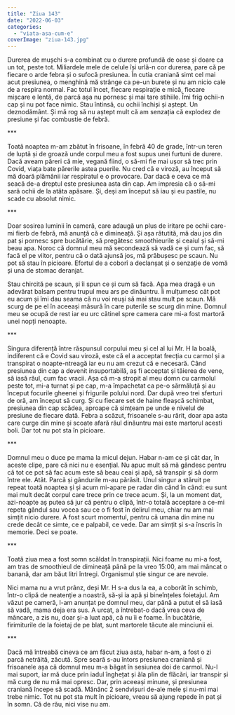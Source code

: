 ```yaml
---
title: "Ziua 143"
date: "2022-06-03"
categories: 
  - "viata-asa-cum-e"
coverImage: "ziua-143.jpg"
---
```


Durerea de mușchi s-a combinat cu o durere profundă de oase și doare ca un tot, peste tot. Miliardele mele de celule își urlă-n cor durerea, pare că pe fiecare o arde febra și o sufocă presiunea. În cutia craniană simt cel mai acut presiunea, o menghină mă strânge ca pe-un burete și nu am nicio cale de a respira normal. Fac totul încet, fiecare respirație e mică, fiecare mișcare e lentă, de parcă așa nu pornesc și mai tare stihiile. Îmi frig ochii-n cap și nu pot face nimic. Stau întinsă, cu ochii închiși și aștept. Un deznodământ. Și mă rog să nu aștept mult că am senzația că explodez de presiune și fac combustie de febră.

\*\*\*

Toată noaptea m-am zbătut în frisoane, în febră 40 de grade, într-un teren de luptă și de groază unde corpul meu a fost supus unei furtuni de durere. Dacă aveam păreri că mie, vegană fiind, o să-mi fie mai ușor să trec prin Covid, viața bate părerile astea puerile. Nu cred că e viroză, au început să mă doară plămânii iar respiratul e o provocare. Dar dacă e ceva ce mă seacă de-a dreptul este presiunea asta din cap. Am impresia că o să-mi sară ochii de la atâta apăsare. Și, deși am început să iau și eu pastile, nu scade cu absolut nimic.

\*\*\*

Doar sosirea luminii în cameră, care adaugă un plus de iritare pe ochii care-mi fierb de febră, mă anunță că e dimineață. Și așa rătutită, mă dau jos din pat și pornesc spre bucătărie, să pregătesc smoothieurile și ceaiul și să-mi beau apa. Noroc că domnul meu mă secondează să vadă ce și cum fac, să facă el pe viitor, pentru că o dată ajunsă jos, mă prăbușesc pe scaun. Nu pot să stau în picioare. Efortul de a coborî a declanșat și o senzație de vomă și una de stomac deranjat. 

Stau chircită pe scaun, și îi spun ce și cum să facă. Apa mea dragă e un adevărat balsam pentru trupul meu ars pe dinăuntru. Îi mulțumesc cât pot eu acum și îmi dau seama că nu voi reuși să mai stau mult pe scaun. Mă scurg de pe el în aceeași măsură în care puterile se scurg din mine. Domnul meu se ocupă de rest iar eu urc cătinel spre camera care mi-a fost martoră unei nopți nenoapte.

\*\*\*

Singura diferență între răspunsul corpului meu și cel al lui Mr. H la boală, indiferent că e Covid sau viroză, este că el a acceptat frecția cu carmol și a transpirat o noapte-ntreagă iar eu nu am crezut că e necesară. Când presiunea din cap a devenit insuportabilă, aș fi acceptat și tăierea de vene, să iasă răul, cum fac vracii. Așa că m-a stropit al meu domn cu carmolul peste tot, mi-a turnat și pe cap, m-a împachetat ca pe-o sărmăluță și au început focurile gheenei și frigurile polului nord. Dar după vreo trei sferturi de oră, am început să curg. Și cu fiecare set de haine fleașcă schimbat, presiunea din cap scădea, aproape că simțeam pe unde e nivelul de presiune de fiecare dată. Febra a scăzut, frisoanele s-au rărit, doar apa asta care curge din mine și scoate afară răul dinăuntru mai este martorul acesti boli. Dar tot nu pot sta în picioare.

\*\*\*

Domnul meu o duce pe mama la micul dejun. Habar n-am ce și cât dar, în aceste clipe, pare că nici nu e esențial. Nu apuc mult să mă gândesc pentru că tot ce pot să fac acum este să beau ceai și apă, să transpir și să dorm între ele. Atât. Parcă și gândurile m-au părăsit. Unul singur a stăruit pe repeat toată noaptea și și acum mi-apare pe radar din când în când: eu sunt mai mult decât corpul care trece prin ce trece acum. Și, la un moment dat, azi-noapte aș putea să jur că pentru o clipă, într-o totală acceptare a ce-mi repeta gândul sau vocea sau ce o fi fost în delirul meu, chiar nu am mai simțit nicio durere. A fost scurt momentul, pentru că umana din mine nu crede decât ce simte, ce e palpabil, ce vede. Dar am simțit și s-a înscris în memorie. Deci se poate.

\*\*\*

Toată ziua mea a fost somn scăldat în transpirații. Nici foame nu mi-a fost, am tras de smoothieul de dimineață până pe la vreo 15:00, am mai mâncat o banană, dar am băut litri întregi. Organismul știe singur ce are nevoie.

Nici mama nu a vrut prânz, deși Mr. H s-a dus la ea, a coborât în schimb, într-o clipă de neatenție a noastră, să-și ia apă și bineînțeles foietajul. Am văzut pe cameră, l-am anunțat pe domnul meu, dar până a putut el să iasă să vadă, mama deja era sus. A urcat, a întrebat-o dacă vrea ceva de mâncare, a zis nu, doar și-a luat apă, că nu îi e foame. În bucătărie, firimiturile de la foietaj de pe blat, sunt martorele tăcute ale minciunii ei. 

\*\*\*

Dacă mă întreabă cineva ce am făcut ziua asta, habar n-am, a fost o zi parcă netrăită, zăcută. Spre seară s-au întors presiunea craniană și frisoanele așa că domnul meu m-a băgat în sesiunea doi de carmol. Nu-l mai suport, iar mă duce prin iadul înghețat și ăla plin de flăcări, iar transpir și mă curg de nu mă mai opresc. Dar, prin aceeași minune, și presiunea craniană începe să scadă. Mănânc 2 sendvișuri de-ale mele și nu-mi mai trebe nimic. Tot nu pot sta mult în picioare, vreau să ajung repede în pat și în somn. Că de rău, nici vise nu am.
